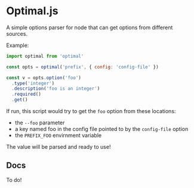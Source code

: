 
# Optimal.js

A simple options parser for node that can get options from different sources.

Example:

```js
import optimal from 'optimal'

const opts = optimal('prefix', { config: 'config-file' })

const v = opts.option('foo')
  .type('integer')
  .description('foo is an integer')
  .required()
  .get()
```

If run, this script would try to get the `foo` option from these locations:

- the `--foo` parameter
- a key named foo in the config file pointed to by the `config-file` option
- the `PREFIX_FOO` envirnment variable

The value will be parsed and ready to use!


## Docs

To do!
